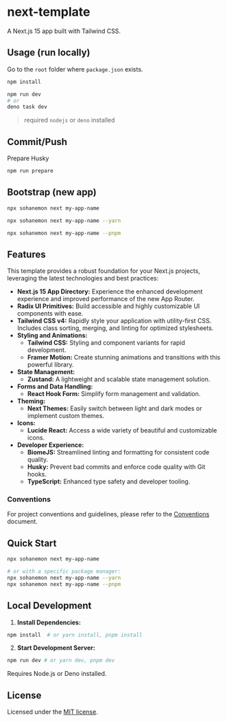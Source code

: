 # next-template

A Next.js 15 app built with Tailwind CSS.

## Usage (run locally)

Go to the `root` folder where `package.json` exists.

```bash
npm install
```

```bash
npm run dev
# or
deno task dev
```

> required `nodejs` or `deno` installed

## Commit/Push

Prepare Husky

```bash
npm run prepare
```

## Bootstrap (new app)

```bash
npx sohanemon next my-app-name
```

```bash
npx sohanemon next my-app-name --yarn
```

```bash
npx sohanemon next my-app-name --pnpm
```

## Features

This template provides a robust foundation for your Next.js projects, leveraging the latest technologies and best practices:

- **Next.js 15 App Directory:**  Experience the enhanced development experience and improved performance of the new App Router.
- **Radix UI Primitives:** Build accessible and highly customizable UI components with ease.
- **Tailwind CSS v4:** Rapidly style your application with utility-first CSS. Includes class sorting, merging, and linting for optimized stylesheets.
- **Styling and Animations:**
    - **Tailwind CSS:** Styling and component variants for rapid development.
    - **Framer Motion:** Create stunning animations and transitions with this powerful library.
- **State Management:**
    - **Zustand:**  A lightweight and scalable state management solution.
- **Forms and Data Handling:**
    - **React Hook Form:** Simplify form management and validation.
- **Theming:**
    - **Next Themes:** Easily switch between light and dark modes or implement custom themes.
- **Icons:**
    - **Lucide React:** Access a wide variety of beautiful and customizable icons.
- **Developer Experience:**
    - **BiomeJS:** Streamlined linting and formatting for consistent code quality.
    - **Husky:**  Prevent bad commits and enforce code quality with Git hooks.
    - **TypeScript:**  Enhanced type safety and developer tooling.


### Conventions

For project conventions and guidelines, please refer to the [Conventions](./CONVENTION.md) document.

## Quick Start

```bash
npx sohanemon next my-app-name

# or with a specific package manager:
npx sohanemon next my-app-name --yarn
npx sohanemon next my-app-name --pnpm
```

## Local Development

1. **Install Dependencies:**

```bash
npm install  # or yarn install, pnpm install
```

2. **Start Development Server:**

```bash
npm run dev # or yarn dev, pnpm dev
```

Requires Node.js or Deno installed.


## License

Licensed under the [MIT license](https://github.com/sohanemon/ui-init/blob/main/LICENSE).
